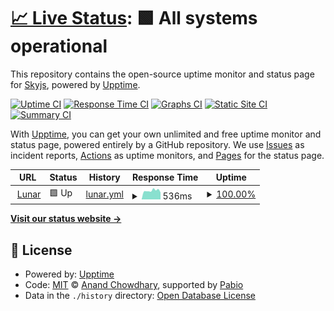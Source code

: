 # [📈 Live Status](https://https://status.lunarbot.xyz): <!--live status--> **🟩 All systems operational**

This repository contains the open-source uptime monitor and status page for [Skyjs](https://https://status.lunarbot.xyz), powered by [Upptime](https://github.com/upptime/upptime).

[![Uptime CI](https://github.com/Skyjs123/lunar-uptime/workflows/Uptime%20CI/badge.svg)](https://github.com/Skyjs123/lunar-uptime/actions?query=workflow%3A%22Uptime+CI%22)
[![Response Time CI](https://github.com/Skyjs123/lunar-uptime/workflows/Response%20Time%20CI/badge.svg)](https://github.com/Skyjs123/lunar-uptime/actions?query=workflow%3A%22Response+Time+CI%22)
[![Graphs CI](https://github.com/Skyjs123/lunar-uptime/workflows/Graphs%20CI/badge.svg)](https://github.com/Skyjs123/lunar-uptime/actions?query=workflow%3A%22Graphs+CI%22)
[![Static Site CI](https://github.com/Skyjs123/lunar-uptime/workflows/Static%20Site%20CI/badge.svg)](https://github.com/Skyjs123/lunar-uptime/actions?query=workflow%3A%22Static+Site+CI%22)
[![Summary CI](https://github.com/Skyjs123/lunar-uptime/workflows/Summary%20CI/badge.svg)](https://github.com/Skyjs123/lunar-uptime/actions?query=workflow%3A%22Summary+CI%22)

With [Upptime](https://upptime.js.org), you can get your own unlimited and free uptime monitor and status page, powered entirely by a GitHub repository. We use [Issues](https://github.com/Skyjs123/lunar-uptime/issues) as incident reports, [Actions](https://github.com/Skyjs123/lunar-uptime/actions) as uptime monitors, and [Pages](https://https://status.lunarbot.xyz) for the status page.

<!--start: status pages-->
<!-- This summary is generated by Upptime (https://github.com/upptime/upptime) -->
<!-- Do not edit this manually, your changes will be overwritten -->
<!-- prettier-ignore -->
| URL | Status | History | Response Time | Uptime |
| --- | ------ | ------- | ------------- | ------ |
| <img alt="" src="https://icons.duckduckgo.com/ip3/lunarbot.xyz.ico" height="13"> [Lunar](https://lunarbot.xyz) | 🟩 Up | [lunar.yml](https://github.com/skyxjss/lunar-uptime/commits/HEAD/history/lunar.yml) | <details><summary><img alt="Response time graph" src="./graphs/lunar/response-time-week.png" height="20"> 536ms</summary><br><a href="https://Skyjs123.github.io/lunar-uptime/history/lunar"><img alt="Response time 536" src="https://img.shields.io/endpoint?url=https%3A%2F%2Fraw.githubusercontent.com%2Fskyxjss%2Flunar-uptime%2FHEAD%2Fapi%2Flunar%2Fresponse-time.json"></a><br><a href="https://Skyjs123.github.io/lunar-uptime/history/lunar"><img alt="24-hour response time 443" src="https://img.shields.io/endpoint?url=https%3A%2F%2Fraw.githubusercontent.com%2Fskyxjss%2Flunar-uptime%2FHEAD%2Fapi%2Flunar%2Fresponse-time-day.json"></a><br><a href="https://Skyjs123.github.io/lunar-uptime/history/lunar"><img alt="7-day response time 536" src="https://img.shields.io/endpoint?url=https%3A%2F%2Fraw.githubusercontent.com%2Fskyxjss%2Flunar-uptime%2FHEAD%2Fapi%2Flunar%2Fresponse-time-week.json"></a><br><a href="https://Skyjs123.github.io/lunar-uptime/history/lunar"><img alt="30-day response time 536" src="https://img.shields.io/endpoint?url=https%3A%2F%2Fraw.githubusercontent.com%2Fskyxjss%2Flunar-uptime%2FHEAD%2Fapi%2Flunar%2Fresponse-time-month.json"></a><br><a href="https://Skyjs123.github.io/lunar-uptime/history/lunar"><img alt="1-year response time 536" src="https://img.shields.io/endpoint?url=https%3A%2F%2Fraw.githubusercontent.com%2Fskyxjss%2Flunar-uptime%2FHEAD%2Fapi%2Flunar%2Fresponse-time-year.json"></a></details> | <details><summary><a href="https://Skyjs123.github.io/lunar-uptime/history/lunar">100.00%</a></summary><a href="https://Skyjs123.github.io/lunar-uptime/history/lunar"><img alt="All-time uptime 100.00%" src="https://img.shields.io/endpoint?url=https%3A%2F%2Fraw.githubusercontent.com%2Fskyxjss%2Flunar-uptime%2FHEAD%2Fapi%2Flunar%2Fuptime.json"></a><br><a href="https://Skyjs123.github.io/lunar-uptime/history/lunar"><img alt="24-hour uptime 100.00%" src="https://img.shields.io/endpoint?url=https%3A%2F%2Fraw.githubusercontent.com%2Fskyxjss%2Flunar-uptime%2FHEAD%2Fapi%2Flunar%2Fuptime-day.json"></a><br><a href="https://Skyjs123.github.io/lunar-uptime/history/lunar"><img alt="7-day uptime 100.00%" src="https://img.shields.io/endpoint?url=https%3A%2F%2Fraw.githubusercontent.com%2Fskyxjss%2Flunar-uptime%2FHEAD%2Fapi%2Flunar%2Fuptime-week.json"></a><br><a href="https://Skyjs123.github.io/lunar-uptime/history/lunar"><img alt="30-day uptime 100.00%" src="https://img.shields.io/endpoint?url=https%3A%2F%2Fraw.githubusercontent.com%2Fskyxjss%2Flunar-uptime%2FHEAD%2Fapi%2Flunar%2Fuptime-month.json"></a><br><a href="https://Skyjs123.github.io/lunar-uptime/history/lunar"><img alt="1-year uptime 100.00%" src="https://img.shields.io/endpoint?url=https%3A%2F%2Fraw.githubusercontent.com%2Fskyxjss%2Flunar-uptime%2FHEAD%2Fapi%2Flunar%2Fuptime-year.json"></a></details>

<!--end: status pages-->

[**Visit our status website →**](https://https://status.lunarbot.xyz)

## 📄 License

- Powered by: [Upptime](https://github.com/upptime/upptime)
- Code: [MIT](./LICENSE) © [Anand Chowdhary](https://anandchowdhary.com), supported by [Pabio](https://pabio.com)
- Data in the `./history` directory: [Open Database License](https://opendatacommons.org/licenses/odbl/1-0/)
